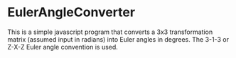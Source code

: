 # EulerAngleConverter

This is a simple javascript program that converts a 3x3 transformation matrix (assumed input in radians) into Euler angles in degrees. The 3-1-3 or Z-X-Z Euler angle convention is used.
